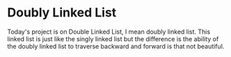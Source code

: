 # Doubly Linked List
Today's project is on Double Linked List, I mean doubly linked list. This linked list is just like the singly linked list but the difference is the ability of the doubly linked list to traverse backward and forward is that not beautiful.

